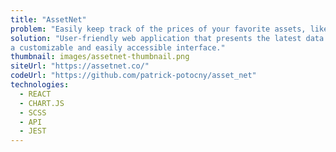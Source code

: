 ```yaml
---
title: "AssetNet"
problem: "Easily keep track of the prices of your favorite assets, like cryptocurrencies and stocks."
solution: "User-friendly web application that presents the latest data on users' selected assets in 
a customizable and easily accessible interface."
thumbnail: images/assetnet-thumbnail.png
siteUrl: "https://assetnet.co/"
codeUrl: "https://github.com/patrick-potocny/asset_net"
technologies:
  - REACT
  - CHART.JS
  - SCSS
  - API
  - JEST
---
```

